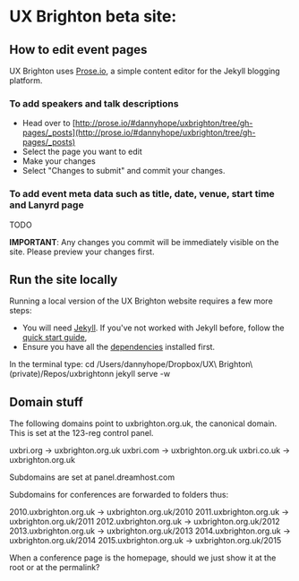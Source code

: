 # UX Brighton beta site:

## How to edit event pages

UX Brighton uses [Prose.io](http://prose.io/#dannyhope/uxbrighton/tree/gh-pages/_posts), a simple content editor for the Jekyll blogging platform. 

### To add speakers and talk descriptions

- Head over to [http://prose.io/#dannyhope/uxbrighton/tree/gh-pages/_posts](http://prose.io/#dannyhope/uxbrighton/tree/gh-pages/_posts)
- Select the page you want to edit
- Make your changes
- Select "Changes to submit" and commit your changes. 

### To add event meta data such as title, date, venue, start time and Lanyrd page

TODO

**IMPORTANT**: Any changes you commit will be immediately visible on the site. Please preview your changes first.

## Run the site locally

Running a local version of the UX Brighton website requires a few more steps:

- You will need [Jekyll](http://jekyllrb.com/). If you've not worked with Jekyll before, follow the [quick start guide](http://jekyllrb.com/docs/quickstart/), 
- Ensure you have all the [dependencies](http://jekyllrb.com/docs/installation/) installed first.

In the terminal type:
cd /Users/dannyhope/Dropbox/UX\ Brighton\ \(private\)/Repos/uxbrightonn
jekyll serve -w


## Domain stuff

The following domains point to uxbrighton.org.uk, the canonical domain. This is set at the 123-reg control panel.

uxbri.org	→ uxbrighton.org.uk
uxbri.com	→ uxbrighton.org.uk
uxbri.co.uk	→ uxbrighton.org.uk

Subdomains are set at panel.dreamhost.com

Subdomains for conferences are forwarded to folders thus:

2010.uxbrighton.org.uk → uxbrighton.org.uk/2010
2011.uxbrighton.org.uk → uxbrighton.org.uk/2011
2012.uxbrighton.org.uk → uxbrighton.org.uk/2012
2013.uxbrighton.org.uk → uxbrighton.org.uk/2013
2014.uxbrighton.org.uk → uxbrighton.org.uk/2014
2015.uxbrighton.org.uk → uxbrighton.org.uk/2015

When a conference page is the homepage, should we just show it at the root or at the permalink?
